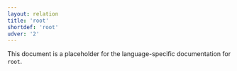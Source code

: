 ```yaml
---
layout: relation
title: 'root'
shortdef: 'root'
udver: '2'
---
```


This document is a placeholder for the language-specific documentation
for `root`.
